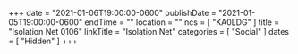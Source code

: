 +++
date = "2021-01-06T19:00:00-0600"
publishDate = "2021-01-05T19:00:00-0600"
endTime = ""
location = ""
ncs = [ "KA0LDG" ]
title = "Isolation Net 0106"
linkTitle = "Isolation Net"
categories = [ "Social" ]
dates = [ "Hidden" ]
+++

